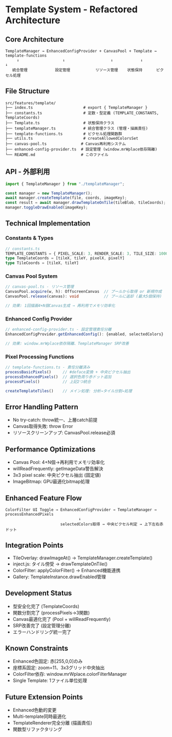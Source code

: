 # Template System - Refactored Architecture

## Core Architecture
```
TemplateManager → EnhancedConfigProvider + CanvasPool + Template → template-functions
     ↓                   ↓                    ↓            ↓              ↓
   統合管理            設定管理           リソース管理    状態保持      ピクセル処理
```

## File Structure
```
src/features/template/
├── index.ts                      # export { TemplateManager }
├── constants.ts                  # 定数・型定義 (TEMPLATE_CONSTANTS, TemplateCoords)
├── Template.ts                   # 状態保持クラス
├── templateManager.ts            # 統合管理クラス (管理・描画責任)
├── template-functions.ts         # ピクセル処理関数群
├── utils.ts                      # createAllowedColorsSet
├── canvas-pool.ts               # Canvas再利用システム
├── enhanced-config-provider.ts  # 設定管理 (window.mrWplace依存隔離)
└── README.md                    # このファイル
```

## API - 外部利用

```typescript
import { TemplateManager } from "./templateManager";

const manager = new TemplateManager();
await manager.createTemplate(file, coords, imageKey);
const result = await manager.drawTemplateOnTile(tileBlob, tileCoords);
manager.toggleDrawEnabled(imageKey);
```

## Technical Implementation

### Constants & Types
```typescript
// constants.ts
TEMPLATE_CONSTANTS = { PIXEL_SCALE: 3, RENDER_SCALE: 3, TILE_SIZE: 1000 }
type TemplateCoords = [tileX, tileY, pixelX, pixelY]
type TileCoords = [tileX, tileY]
```

### Canvas Pool System
```typescript
// canvas-pool.ts - リソース管理
CanvasPool.acquire(w, h): OffscreenCanvas  // プールから取得 or 新規作成
CanvasPool.release(canvas): void           // プールに返却 (最大5個保持)

// 効果: 1回描画4+N個Canvas生成 → 再利用でメモリ効率化
```

### Enhanced Config Provider
```typescript
// enhanced-config-provider.ts - 設定管理責任分離
EnhancedConfigProvider.getEnhancedConfig(): {enabled, selectedColors} | undefined

// 効果: window.mrWplace依存隔離、TemplateManager SRP改善
```

### Pixel Processing Functions
```typescript
// template-functions.ts - 責任分離済み
processBasicPixels()     // #deface変換 + 中央ピクセル抽出
processEnhancedPixels()  // 選択色周り赤ドット追加
processPixels()          // 上記2つ統合

createTemplateTiles()    // メイン処理: 分析→タイル分割→処理
```

## Error Handling Pattern
- No try-catch: throw統一、上層catch前提
- Canvas取得失敗: throw Error
- リソースクリーンアップ: CanvasPool.release必須

## Performance Optimizations
- Canvas Pool: 4+N個→再利用でメモリ効率化
- willReadFrequently: getImageData警告解決
- 3x3 pixel scale: 中央ピクセル抽出 (固定値)
- ImageBitmap: GPU最適化bitmap処理

## Enhanced Feature Flow
```
ColorFilter UI Toggle → EnhancedConfigProvider → TemplateManager → processEnhancedPixels
                                ↓
                        selectedColors取得 → 中央ピクセル判定 → 上下左右赤ドット
```

## Integration Points
- TileOverlay: drawImageAt() → TemplateManager.createTemplate()
- inject.js: タイル傍受 → drawTemplateOnTile()
- ColorFilter: applyColorFilter() → Enhanced機能連携
- Gallery: TemplateInstance.drawEnabled管理

## Development Status
- 型安全化完了 (TemplateCoords)
- 関数分割完了 (processPixels→3関数)
- Canvas最適化完了 (Pool + willReadFrequently)
- SRP改善完了 (設定管理分離)
- エラーハンドリング統一完了

## Known Constraints
- Enhanced色固定: 赤[255,0,0]のみ
- 座標系固定: zoom=11、3x3グリッド中央抽出
- ColorFilter依存: window.mrWplace.colorFilterManager
- Single Template: 1ファイル単位処理

## Future Extension Points
- Enhanced色動的変更
- Multi-template同時最適化
- TemplateRenderer完全分離 (描画責任)
- 関数型リファクタリング

